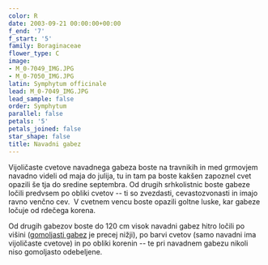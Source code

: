 ```yaml
---
color: R
date: 2003-09-21 00:00:00+00:00
f_end: '7'
f_start: '5'
family: Boraginaceae
flower_type: C
image:
- M_0-7049_IMG.JPG
- M_0-7050_IMG.JPG
latin: Symphytum officinale
lead: M_0-7049_IMG.JPG
lead_sample: false
order: Symphytum
parallel: false
petals: '5'
petals_joined: false
star_shape: false
title: Navadni gabez
---
```

Vijoličaste cvetove navadnega gabeza boste na travnikih in med grmovjem navadno videli od maja do julija, tu in tam pa boste kakšen zapoznel cvet opazili še tja do sredine septembra. Od drugih srhkolistnic boste gabeze ločili predvsem po obliki cvetov -- ti so zvezdasti, cevastozvonasti in imajo ravno venčno cev.  V cvetnem vencu boste opazili goltne luske, kar gabeze ločuje od rdečega korena.

Od drugih gabezov boste do 120 cm visok navadni gabez hitro ločili po višini ([gomoljasti gabez](../symphytumtuberosum/) je precej nižji), po barvi cvetov (samo navadni ima vijoličaste cvetove) in po obliki korenin -- te pri navadnem gabezu nikoli niso gomoljasto odebeljene.
